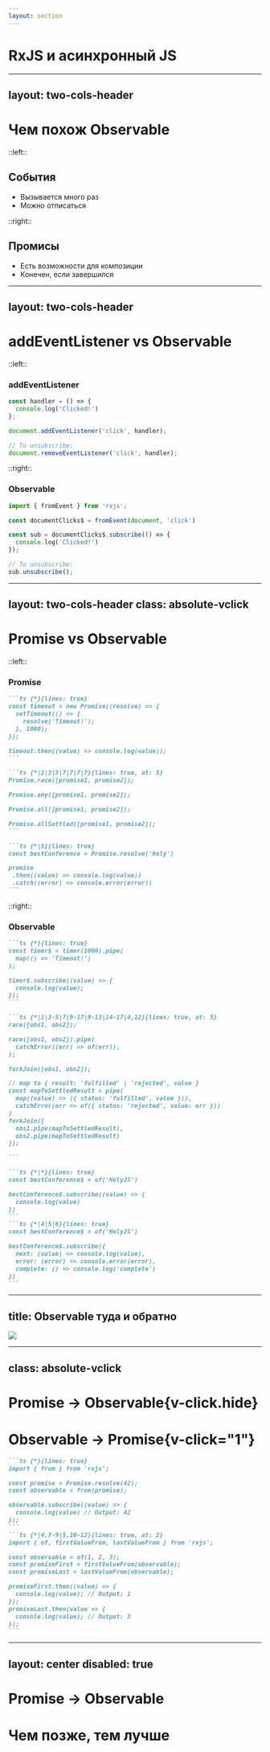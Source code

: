 ```yaml
---
layout: section
---
```


# RxJS и асинхронный JS

---
layout: two-cols-header
---

# Чем похож Observable

::left::

## События

<v-clicks> 

- Вызывается много раз
- Можно отписаться

</v-clicks>

::right::

## Промисы
<v-clicks>

- Есть возможности для композиции
- Конечен, если завершился

</v-clicks>

<!--
TODO: добавить марджинов для списков
-->

---
layout: two-cols-header
---

# addEventListener vs Observable

::left::

### addEventListener

```ts
const handler = () => {
  console.log('Clicked!')
};

document.addEventListener('click', handler);

// To unsubscribe:
document.removeEventListener('click', handler);
```

::right::

### Observable

```ts
import { fromEvent } from 'rxjs';

const documentClicks$ = fromEvent(document, 'click')

const sub = documentClicks$.subscribe(() => {
  console.log('Clicked!')
});

// To unsubscribe:
sub.unsubscribe();
```

---
layout: two-cols-header
class: absolute-vclick
---

# Promise vs Observable

::left::

### Promise

````md magic-move
```ts {*}{lines: true}
const timeout = new Promise((resolve) => {
  setTimeout(() => {
    resolve('Timeout!');
  }, 1000);
});

timeout.then((value) => console.log(value));
```

```ts {*|1|3|5|7|7|7|7}{lines: true, at: 5}
Promise.race([promise1, promise2]);

Promise.any([promise1, promise2]);

Promise.all([promise1, promise2]);

Promise.allSettled([promise1, promise2]);
```

```ts {*|5}{lines: true}
const bestConference = Promise.resolve('holy')

promise
 .then((value) => console.log(value))
 .catch((error) => console.error(error))
```
````

::right::

### Observable

````md magic-move {at: 1}
```ts {*}{lines: true}
const timer$ = timer(1000).pipe(
  map(() => 'Timeout!')
);

timer$.subscribe((value) => {
  console.log(value);
});
```

```ts {*|1|3-5|7|9-17|9-13|14-17|4,12}{lines: true, at: 5}
race([obs1, obs2]);

race([obs1, obs2]).pipe(
  catchError((err) => of(err)),
);

forkJoin([obs1, obs2]);

// map to { result: 'fulfilled' | 'rejected', value }
const mapToSettledResult = pipe(
  map((value) => ({ status: 'fulfilled', value })),
  catchError(err => of({ status: 'rejected', value: err }))
)
forkJoin([
  obs1.pipe(mapToSettledResult),
  obs2.pipe(mapToSettledResult)
]);

```

```ts {*|*}{lines: true}
const bestConference$ = of('HolyJS')

bestConference$.subscribe((value) => {
  console.log(value)
})
```
```ts {*|4|5|6}{lines: true}
const bestConference$ = of('HolyJS')

bestConference$.subscribe({
  next: (value) => console.log(value),
  error: (error) => console.error(error),
  complete: () => console.log('complete')
})
```
````

---
title: Observable туда и обратно
---

<ImageFrame>
  <img src="../assets/observable-there-and-back-again.png">
</ImageFrame>

---
class: absolute-vclick
---

# Promise -> Observable{v-click.hide}
# Observable -> Promise{v-click="1"}

````md magic-move {at: 1}
```ts {*}{lines: true}
import { from } from 'rxjs';

const promise = Promise.resolve(42);
const observable = from(promise);

observable.subscribe((value) => {
  console.log(value) // Output: 42
}); 
```
```ts {*|4,7-9|5,10-12}{lines: true, at: 2}
import { of, firstValueFrom, lastValueFrom } from 'rxjs';

const observable = of(1, 2, 3);
const promiseFirst = firstValueFrom(observable);
const promiseLast = lastValueFrom(observable);

promiseFirst.then((value) => {
  console.log(value); // Output: 1
}); 
promiseLast.then(value => {
  console.log(value); // Output: 3
}); 
```
````

---
layout: center
disabled: true
---

# Promise -> Observable 
# Чем позже, тем лучше
